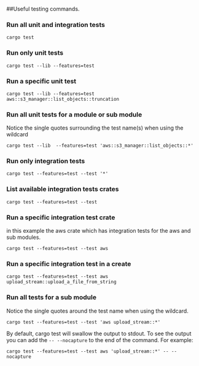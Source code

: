 ##Useful testing commands.

### Run all unit and integration tests

```
cargo test
```

### Run only unit tests

```
cargo test --lib --features=test
```

### Run a specific unit test

```
cargo test --lib --features=test aws::s3_manager::list_objects::truncation

```

### Run all unit tests for a module or sub module

Notice the single quotes surrounding the test name(s) when using the wildcard

```
cargo test --lib  --features=test 'aws::s3_manager::list_objects::*'
```

### Run only integration tests

```
cargo test --features=test --test '*'
```

### List available integration tests crates

```
cargo test --features=test --test
```

### Run a specific integration test crate

in this example the aws crate which has integration tests for the aws and sub modules.

```
cargo test --features=test --test aws
```

### Run a specific integration test in a create

```
cargo test --features=test --test aws upload_stream::upload_a_file_from_string
```

### Run all tests for a sub module

Notice the single quotes around the test name when using the wildcard.

```
cargo test --features=test --test 'aws upload_stream::*'
```

By default, cargo test will swallow the output to stdout. To see the output you can add the `-- --nocapture` to the end of the command. For example:

```
cargo test --features=test --test aws 'upload_stream::*' -- --nocapture
```
